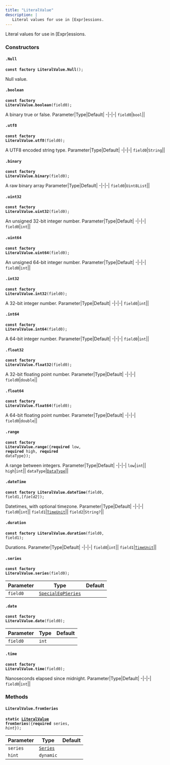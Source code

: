 ```yaml
---
title: "LiteralValue"
description: |
   Literal values for use in [Expr]essions.
---
```

 Literal values for use in [Expr]essions.

### Constructors
#### `.Null`
<code><strong>const factory LiteralValue.Null</strong>();</code>

 Null value.
#### `.boolean`
<code><strong>const factory LiteralValue.boolean</strong>(field0);</code>

 A binary true or false.
Parameter|Type|Default|
-|-|-|
`field0`|<code>bool</code>||
#### `.utf8`
<code><strong>const factory LiteralValue.utf8</strong>(field0);</code>

 A UTF8 encoded string type.
Parameter|Type|Default|
-|-|-|
`field0`|<code>String</code>||
#### `.binary`
<code><strong>const factory LiteralValue.binary</strong>(field0);</code>

 A raw binary array
Parameter|Type|Default|
-|-|-|
`field0`|<code>Uint8List</code>||
#### `.uint32`
<code><strong>const factory LiteralValue.uint32</strong>(field0);</code>

 An unsigned 32-bit integer number.
Parameter|Type|Default|
-|-|-|
`field0`|<code>int</code>||
#### `.uint64`
<code><strong>const factory LiteralValue.uint64</strong>(field0);</code>

 An unsigned 64-bit integer number.
Parameter|Type|Default|
-|-|-|
`field0`|<code>int</code>||
#### `.int32`
<code><strong>const factory LiteralValue.int32</strong>(field0);</code>

 A 32-bit integer number.
Parameter|Type|Default|
-|-|-|
`field0`|<code>int</code>||
#### `.int64`
<code><strong>const factory LiteralValue.int64</strong>(field0);</code>

 A 64-bit integer number.
Parameter|Type|Default|
-|-|-|
`field0`|<code>int</code>||
#### `.float32`
<code><strong>const factory LiteralValue.float32</strong>(field0);</code>

 A 32-bit floating point number.
Parameter|Type|Default|
-|-|-|
`field0`|<code>double</code>||
#### `.float64`
<code><strong>const factory LiteralValue.float64</strong>(field0);</code>

 A 64-bit floating point number.
Parameter|Type|Default|
-|-|-|
`field0`|<code>double</code>||
#### `.range`
<code><strong>const factory LiteralValue.range</strong>({<strong>required</strong> low, <strong>required</strong> high, <strong>required</strong> dataType});</code>

 A range between integers.
Parameter|Type|Default|
-|-|-|
`low`|<code>int</code>||
`high`|<code>int</code>||
`dataType`|<code>[DataType]</code>||
#### `.dateTime`
<code><strong>const factory LiteralValue.dateTime</strong>(field0, field1,[<i>field2</i>]);</code>

 Datetimes, with optional timezone.
Parameter|Type|Default|
-|-|-|
`field0`|<code>int</code>||
`field1`|<code>[TimeUnit]</code>||
`field2`|<code>String?</code>||
#### `.duration`
<code><strong>const factory LiteralValue.duration</strong>(field0, field1);</code>

 Durations.
Parameter|Type|Default|
-|-|-|
`field0`|<code>int</code>||
`field1`|<code>[TimeUnit]</code>||
#### `.series`
<code><strong>const factory LiteralValue.series</strong>(field0);</code>


Parameter|Type|Default|
-|-|-|
`field0`|<code>[SpecialEqPSeries]</code>||
#### `.date`
<code><strong>const factory LiteralValue.date</strong>(field0);</code>


Parameter|Type|Default|
-|-|-|
`field0`|<code>int</code>||
#### `.time`
<code><strong>const factory LiteralValue.time</strong>(field0);</code>

 Nanoseconds elapsed since midnight.
Parameter|Type|Default|
-|-|-|
`field0`|<code>int</code>||
### Methods
#### `LiteralValue.fromSeries`
<code><strong>static [LiteralValue] fromSeries</strong>({<strong>required</strong> series, <i>hint</i>});</code>


Parameter|Type|Default|
-|-|-|
`series`|<code>[Series]</code>||
`hint`|<code>dynamic</code>||

[DataType]: /reference/classes/datatype
[TimeUnit]: /reference/enums/timeunit
[SpecialEqPSeries]: /reference/classes/specialeqpseries
[LiteralValue]: /reference/classes/literalvalue
[Series]: /reference/classes/series
[dynamic]: #